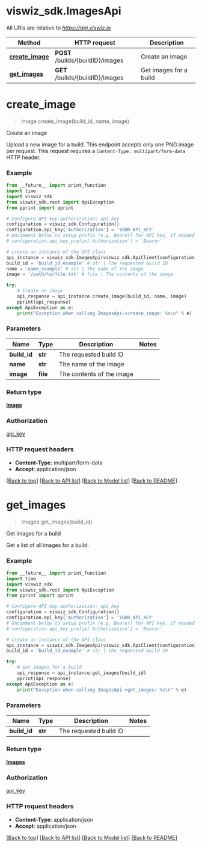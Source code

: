 # viswiz_sdk.ImagesApi

All URIs are relative to *https://api.viswiz.io*

Method | HTTP request | Description
------------- | ------------- | -------------
[**create_image**](ImagesApi.md#create_image) | **POST** /builds/{buildID}/images | Create an image
[**get_images**](ImagesApi.md#get_images) | **GET** /builds/{buildID}/images | Get images for a build


# **create_image**
> Image create_image(build_id, name, image)

Create an image

Upload a new image for a build. This endpoint accepts only one PNG image per request.  This request requires a `Content-Type: multipart/form-data` HTTP header. 

### Example
```python
from __future__ import print_function
import time
import viswiz_sdk
from viswiz_sdk.rest import ApiException
from pprint import pprint

# Configure API key authorization: api_key
configuration = viswiz_sdk.Configuration()
configuration.api_key['Authorization'] = 'YOUR_API_KEY'
# Uncomment below to setup prefix (e.g. Bearer) for API key, if needed
# configuration.api_key_prefix['Authorization'] = 'Bearer'

# create an instance of the API class
api_instance = viswiz_sdk.ImagesApi(viswiz_sdk.ApiClient(configuration))
build_id = 'build_id_example' # str | The requested build ID
name = 'name_example' # str | The name of the image
image = '/path/to/file.txt' # file | The contents of the image

try:
    # Create an image
    api_response = api_instance.create_image(build_id, name, image)
    pprint(api_response)
except ApiException as e:
    print("Exception when calling ImagesApi->create_image: %s\n" % e)
```

### Parameters

Name | Type | Description  | Notes
------------- | ------------- | ------------- | -------------
 **build_id** | **str**| The requested build ID | 
 **name** | **str**| The name of the image | 
 **image** | **file**| The contents of the image | 

### Return type

[**Image**](Image.md)

### Authorization

[api_key](../README.md#api_key)

### HTTP request headers

 - **Content-Type**: multipart/form-data
 - **Accept**: application/json

[[Back to top]](#) [[Back to API list]](../README.md#documentation-for-api-endpoints) [[Back to Model list]](../README.md#documentation-for-models) [[Back to README]](../README.md)

# **get_images**
> Images get_images(build_id)

Get images for a build

Get a list of all images for a build. 

### Example
```python
from __future__ import print_function
import time
import viswiz_sdk
from viswiz_sdk.rest import ApiException
from pprint import pprint

# Configure API key authorization: api_key
configuration = viswiz_sdk.Configuration()
configuration.api_key['Authorization'] = 'YOUR_API_KEY'
# Uncomment below to setup prefix (e.g. Bearer) for API key, if needed
# configuration.api_key_prefix['Authorization'] = 'Bearer'

# create an instance of the API class
api_instance = viswiz_sdk.ImagesApi(viswiz_sdk.ApiClient(configuration))
build_id = 'build_id_example' # str | The requested build ID

try:
    # Get images for a build
    api_response = api_instance.get_images(build_id)
    pprint(api_response)
except ApiException as e:
    print("Exception when calling ImagesApi->get_images: %s\n" % e)
```

### Parameters

Name | Type | Description  | Notes
------------- | ------------- | ------------- | -------------
 **build_id** | **str**| The requested build ID | 

### Return type

[**Images**](Images.md)

### Authorization

[api_key](../README.md#api_key)

### HTTP request headers

 - **Content-Type**: application/json
 - **Accept**: application/json

[[Back to top]](#) [[Back to API list]](../README.md#documentation-for-api-endpoints) [[Back to Model list]](../README.md#documentation-for-models) [[Back to README]](../README.md)

